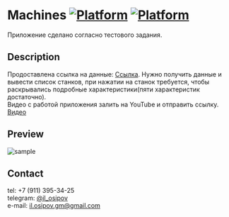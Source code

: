 Machines
[![Platform](https://img.shields.io/badge/platform-kotlin-yellow.svg)](https://kotlinlang.ru/)
[![Platform](https://img.shields.io/badge/platform-android-green.svg)](http://developer.android.com/index.html)
========

Приложение сделано согласно тестового задания.

Description
------------

Продоставлена ссылка на данные: [Ссылка](http://q11.jvmhost.net/lathe_json).
Нужно получить данные и вывести список станков, при нажатии на станок
требуется, чтобы раскрывались подробные характеристики(пяти характеристик  
достаточно).  
Видео с работой приложения залить на YouTube и отправить ссылку. [Видео]()

Preview
-------
![sample]()

Contact
-------
tel: +7 (911) 395-34-25  
telegram: [@il_osipov](https://t.me/il_osipov)  
e-mail: il.osipov.gm@gmail.com